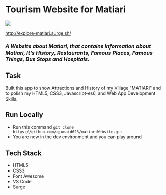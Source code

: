 # Tourism Website for Matiari
<img src="images/matiari.png"/>

http://explore-matiari.surge.sh/
### *A Website about Matiari, that contains Information about Matiari, It's History, Restaurants, Famous Places, Famous Things, Bus Stops and Hospitals.*

## Task
Built this app to show Attractions and History of my Village "MATIARI" and to polish my HTML5, CSS3, Javascript-es6, and Web App Development Skills.


## Run Locally 

- Run this command `git clone https://github.com/qjunaid623/matiariWebsite.git`
- You are now in the dev environment and you can play around 

## Tech Stack

- HTML5
- CSS3
- Font Awesome
- VS Code
- Surge
